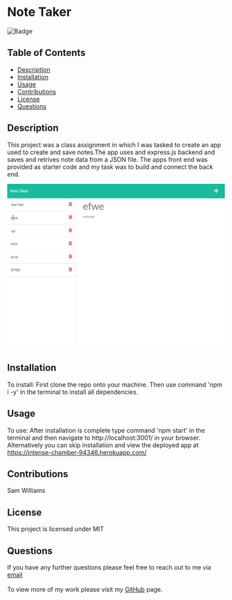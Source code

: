 # Note Taker
  
  ![Badge](https://img.shields.io/badge/licence-MIT-green)

  ## Table of Contents
  * [Description](#description)
  * [Installation](#installation)
  * [Usage](#usage)
  * [Contributions](#contributions)
  * [License](#license)
  * [Questions](#questions)

  ## Description
  This project was a class assignment in which I was tasked to create an app used to create and save notes.The app uses and express.js backend and saves and retrives note data from a JSON file. The apps front end was provided as starter code and my task was to build and connect the back end.

  ![screenshot](./public/assets/images/Screenshot%202022-04-09%20114607.png)


  ## Installation
  To install: First clone the repo onto your machine. Then use command 'npm i -y' in the terminal to install all dependencies.

  ## Usage 
  To use: After installation is complete type command 'npm start' in the terminal and then navigate to http://localhost:3001/ in your browser. Alternatively you can skip installation and view the deployed app at https://intense-chamber-94346.herokuapp.com/

  ## Contributions
  Sam Williams

  
  ## License 
  This project is licensed under MIT 
  
  
  ## Questions
  If you have any further questions please feel free to reach out to me via [email](mailto:samwilliams281@gmail.com)  <br>  
  To view more of my work please visit my [GitHub](https://github.com/samw281) page.
